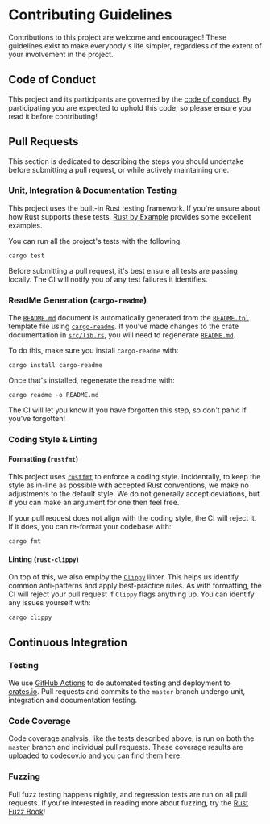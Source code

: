 # Contributing Guidelines

Contributions to this project are welcome and encouraged! These guidelines exist to make everybody's
life simpler, regardless of the extent of your involvement in the project.

## Code of Conduct

This project and its participants are governed by the [code of conduct](CODE_OF_CONDUCT.md). By
participating you are expected to uphold this code, so please ensure you read it before
contributing!

## Pull Requests

This section is dedicated to describing the steps you should undertake before submitting a pull
request, or while actively maintaining one.

### Unit, Integration & Documentation Testing

This project uses the built-in Rust testing framework. If you're unsure about how Rust supports
these tests, [Rust by Example][rust-by-example-testing] provides some excellent examples.

You can run all the project's tests with the following:

```
cargo test
```

Before submitting a pull request, it's best ensure all tests are passing locally. The CI will notify
you of any test failures it identifies.

[rust-by-example-testing]: https://doc.rust-lang.org/rust-by-example/testing.html

### ReadMe Generation (`cargo-readme`)

The [`README.md`](README.md) document is automatically generated from the [`README.tpl`](README.tpl)
template file using [`cargo-readme`][cargo-readme]. If you've made changes to the crate
documentation in [`src/lib.rs`](src/lib.rs), you will need to regenerate [`README.md`](README.md).

To do this, make sure you install `cargo-readme` with:

```
cargo install cargo-readme
```

Once that's installed, regenerate the readme with:

```
cargo readme -o README.md
```

The CI will let you know if you have forgotten this step, so don't panic if you've forgotten!

[cargo-readme]: https://github.com/livioribeiro/cargo-readme

### Coding Style & Linting

#### Formatting (`rustfmt`)

This project uses [`rustfmt`][rustfmt] to enforce a coding style. Incidentally, to keep the style as
in-line as possible with accepted Rust conventions, we make no adjustments to the default style. We
do not generally accept deviations, but if you can make an argument for one then feel free.

If your pull request does not align with the coding style, the CI will reject it. If it does, you
can re-format your codebase with:

```
cargo fmt
```

[rustfmt]: https://github.com/rust-lang/rustfmt

#### Linting (`rust-clippy`)

On top of this, we also employ the [`Clippy`][clippy] linter. This helps us identify common
anti-patterns and apply best-practice rules. As with formatting, the CI will reject your pull
request if `Clippy` flags anything up. You can identify any issues yourself with:

```
cargo clippy
```

[clippy]: https://github.com/rust-lang/clippy

## Continuous Integration

### Testing

We use [GitHub Actions][github-actions] to do automated testing and deployment to
[crates.io][crates-io]. Pull requests and commits to the `master` branch undergo unit, integration
and documentation testing.

[crates-io]: https://crates.io
[github-actions]: https://github.com/features/actions

### Code Coverage

Code coverage analysis, like the tests described above, is run on both the `master` branch and
individual pull requests. These coverage results are uploaded to [codecov.io][codecov-io] and you
can find them [here][codecov-results].

[codecov-io]: https://codecov.io
[codecov-results]: https://codecov.io/gh/CJKay/bsa

### Fuzzing

Full fuzz testing happens nightly, and regression tests are run on all pull requests. If you're
interested in reading more about fuzzing, try the [Rust Fuzz Book][rust-fuzz-book]!

[fuzzit]: https://fuzzit.dev
[rust-fuzz-book]: https://rust-fuzz.github.io/book/introduction.html
